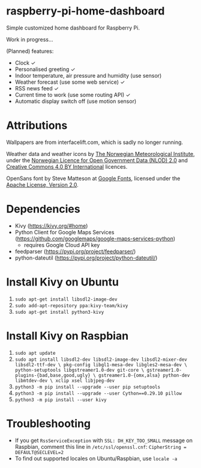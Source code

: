 # raspberry-pi-home-dashboard
Simple customized home dashboard for Raspberry Pi.

Work in progress...

(Planned) features:
* Clock ✓
* Personalised greeting ✓
* Indoor temperature, air pressure and humidity (use sensor)
* Weather forecast (use some web service) ✓
* RSS news feed ✓
* Current time to work (use some routing API) ✓
* Automatic display switch off (use motion sensor)

# Attributions
Wallpapers are from interfacelift.com, which is sadly no longer running.

Weather data and weather icons by [The Norwegian Meteorological Institute](https://www.met.no/en), under the [Norwegian Licence for Open Government Data (NLOD) 2.0](https://data.norge.no/nlod/en/2.0/) and [Creative Commons 4.0 BY International](https://creativecommons.org/licenses/by/4.0/) licences.

OpenSans font by Steve Matteson at [Google Fonts](https://fonts.google.com/), licensed under the [Apache License, Version 2.0](http://www.apache.org/licenses/LICENSE-2.0).  

# Dependencies
* Kivy (https://kivy.org/#home)
* Python Client for Google Maps Services (https://github.com/googlemaps/google-maps-services-python)
    * requires Google Cloud API key
* feedparser (https://pypi.org/project/feedparser/)
* python-dateutil (https://pypi.org/project/python-dateutil/)

# Install Kivy on Ubuntu
1. `sudo apt-get install libsdl2-image-dev`
2. `sudo add-apt-repository ppa:kivy-team/kivy`
3. `sudo apt-get install python3-kivy`

# Install Kivy on Raspbian
1. `sudo apt update`
2. `sudo apt install libsdl2-dev libsdl2-image-dev libsdl2-mixer-dev libsdl2-ttf-dev \
   pkg-config libgl1-mesa-dev libgles2-mesa-dev \
   python-setuptools libgstreamer1.0-dev git-core \
   gstreamer1.0-plugins-{bad,base,good,ugly} \
   gstreamer1.0-{omx,alsa} python-dev libmtdev-dev \
   xclip xsel libjpeg-dev`
3. `python3 -m pip install --upgrade --user pip setuptools`
4. `python3 -m pip install --upgrade --user Cython==0.29.10 pillow`
5. `python3 -m pip install --user kivy`

# Troubleshooting
* If you get `RssServiceException` with `SSL: DH_KEY_TOO_SMALL` message on Raspbian, comment this line in `/etc/ssl/openssl.cnf`:
```CipherString = DEFAULT@SECLEVEL=2```
* To find out supported locales on Ubuntu/Raspbian, use `locale -a`

